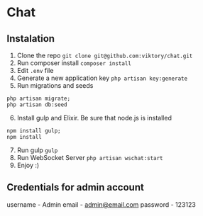 Chat
======================
Instalation
-------------------------------------
1. Clone the repo
```git clone git@github.com:viktory/chat.git```
2. Run composer install
```composer install```
3. Edit `.env` file
4. Generate a new application key
```php artisan key:generate```
5. Run migrations and seeds
```
php artisan migrate;
php artisan db:seed
```
6. Install gulp and Elixir. Be sure that node.js is installed
```
npm install gulp;
npm install
```
7. Run gulp
 ```gulp```
8. Run WebSocket Server
```php artisan wschat:start```
9. Enjoy :)


Credentials for admin account
-------------------------------------
username - Admin
email - admin@email.com
password - 123123